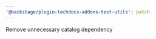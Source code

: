 ```yaml
---
'@backstage/plugin-techdocs-addons-test-utils': patch
---
```


Remove unnecessary catalog dependency
